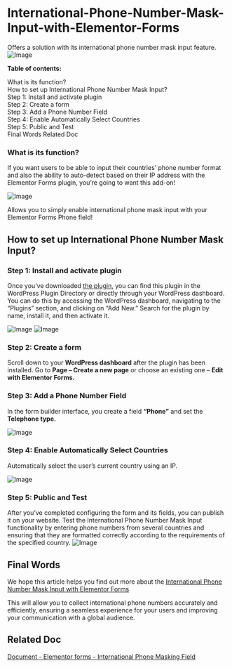 # International-Phone-Number-Mask-Input-with-Elementor-Forms
Offers a solution with its international phone number mask input feature.
![Image](https://add-ons.org/wp-content/uploads/2023/09/telephone.gif)

**Table of contents:**

What is its function?  
How to set up International Phone Number Mask Input?  
Step 1: Install and activate plugin  
Step 2: Create a form  
Step 3: Add a Phone Number Field  
Step 4: Enable Automatically Select Countries  
Step 5: Public and Test  
Final Words
Related Doc

### What is its function?
If you want users to be able to input their countries’ phone number format and also the ability to auto-detect based on their IP address with the Elementor Forms plugin, you’re going to want this add-on!

![Image](https://add-ons.org/wp-content/uploads/2023/09/image-141.png)

Allows you to simply enable international phone mask input with your Elementor Forms Phone field!

## How to set up International Phone Number Mask Input?
### Step 1: Install and activate plugin
Once you’ve downloaded [the plugin](https://1.envato.market/9gMky5), you can find this plugin in the WordPress Plugin Directory or directly through your WordPress dashboard. You can do this by accessing the WordPress dashboard, navigating to the “Plugins” section, and clicking on “Add New.” Search for the plugin by name, install it, and then activate it.

![Image](https://add-ons.org/wp-content/uploads/2023/09/image-145.png)
![Image](https://add-ons.org/wp-content/uploads/2023/09/image-146.png)

### Step 2: Create a form
Scroll down to your **WordPress dashboard** after the plugin has been installed. Go to **Page – Create a new page** or choose an existing one – **Edit with Elementor Forms.**
### Step 3: Add a Phone Number Field
In the form builder interface, you create a field **“Phone”** and set the **Telephone type.**

![Image](https://add-ons.org/wp-content/uploads/2023/09/image-142.png)

### Step 4: Enable Automatically Select Countries
Automatically select the user’s current country using an IP.

![Image](https://add-ons.org/wp-content/uploads/2023/09/image-143.png)

### Step 5: Public and Test
After you’ve completed configuring the form and its fields, you can publish it on your website. Test the International Phone Number Mask Input functionality by entering phone numbers from several countries and ensuring that they are formatted correctly according to the requirements of the specified country.
![Image](https://add-ons.org/wp-content/uploads/2023/09/image-144.png)

## Final Words
We hope this article helps you find out more about the [International Phone Number Mask Input with Elementor Forms](https://1.envato.market/9gMky5)

This will allow you to collect international phone numbers accurately and efficiently, ensuring a seamless experience for your users and improving your communication with a global audience.

## Related Doc
[Document - Elementor forms - International Phone Masking Field](https://add-ons.org/document-elementor-forms-international-phone-masking-field/?preview=true)

